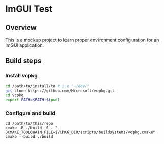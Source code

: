 # ImGUI Test

## Overview

This is a mockup project to learn proper environment configuration for an ImGUI application.

## Build steps

### Install vcpkg
```sh
cd /path/to/install/to # i.e "~/dev/"
git clone https://github.com/Microsoft/vcpkg.git
cd vcpkg
export PATH=$PATH:$(pwd)
```

### Configure and build
```
cd /path/to/this/repo
cmake -B ./build -S . "-DCMAKE_TOOLCHAIN_FILE=$VCPKG_DIR/scripts/buildsystems/vcpkg.cmake"
cmake --build ./build
```